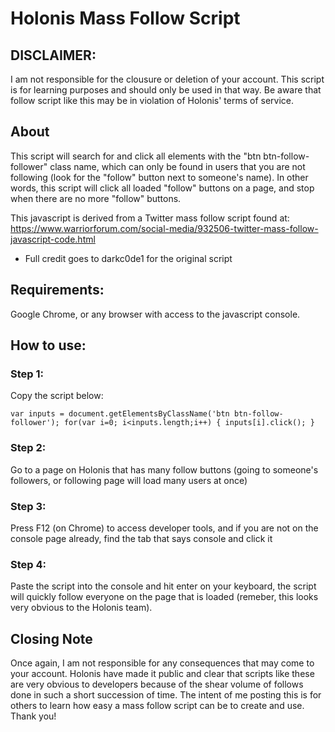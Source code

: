 # Holonis Mass Follow Script
 
## DISCLAIMER:
I am not responsible for the clousure or deletion of your account. This script is for learning purposes and should only be used in that way. Be aware that follow script like this may be in violation of Holonis' terms of service.

## About
This script will search for and click all elements with the "btn btn-follow-follower" class name, which can only be found in users that you are not following (look for the "follow" button next to someone's name). In other words, this script will click all loaded "follow" buttons on a page, and stop when there are no more "follow" buttons.

This javascript is derived from a Twitter mass follow script found at: 
https://www.warriorforum.com/social-media/932506-twitter-mass-follow-javascript-code.html
- Full credit goes to darkc0de1 for the original script

## Requirements: 
Google Chrome, or any browser with access to the javascript console.

## How to use:
### Step 1: 
Copy the script below:

```
var inputs = document.getElementsByClassName('btn btn-follow-follower'); for(var i=0; i<inputs.length;i++) { inputs[i].click(); }
```

### Step 2: 
Go to a page on Holonis that has many follow buttons (going to someone's followers, or following page will load many users at once)

### Step 3: 
Press F12 (on Chrome) to access developer tools, and if you are not on the console page already, find the tab that says console and click it

### Step 4: 
Paste the script into the console and hit enter on your keyboard, the script will quickly follow everyone on the page that is loaded (remeber, this looks very obvious to the Holonis team).

## Closing Note
Once again, I am not responsible for any consequences that may come to your account. Holonis have made it public and clear that scripts like these are very obvious to developers because of the shear volume of follows done in such a short succession of time. The intent of me posting this is for others to learn how easy a mass follow script can be to create and use. Thank you!
